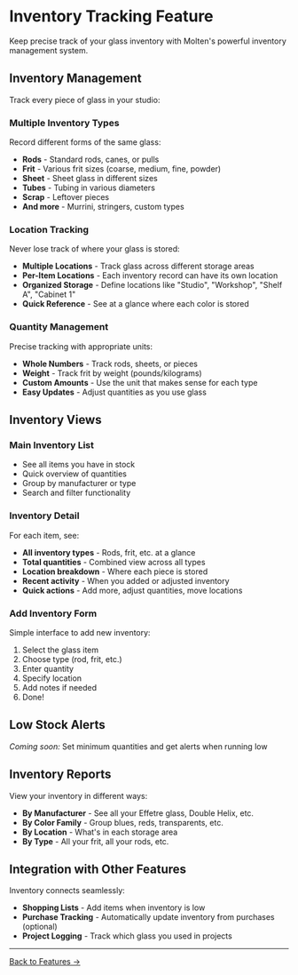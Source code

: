 # Inventory Tracking Feature

Keep precise track of your glass inventory with Molten's powerful inventory management system.

## Inventory Management

Track every piece of glass in your studio:

### Multiple Inventory Types

Record different forms of the same glass:
- **Rods** - Standard rods, canes, or pulls
- **Frit** - Various frit sizes (coarse, medium, fine, powder)
- **Sheet** - Sheet glass in different sizes
- **Tubes** - Tubing in various diameters
- **Scrap** - Leftover pieces
- **And more** - Murrini, stringers, custom types

### Location Tracking

Never lose track of where your glass is stored:
- **Multiple Locations** - Track glass across different storage areas
- **Per-Item Locations** - Each inventory record can have its own location
- **Organized Storage** - Define locations like "Studio", "Workshop", "Shelf A", "Cabinet 1"
- **Quick Reference** - See at a glance where each color is stored

### Quantity Management

Precise tracking with appropriate units:
- **Whole Numbers** - Track rods, sheets, or pieces
- **Weight** - Track frit by weight (pounds/kilograms)
- **Custom Amounts** - Use the unit that makes sense for each type
- **Easy Updates** - Adjust quantities as you use glass

## Inventory Views

### Main Inventory List
- See all items you have in stock
- Quick overview of quantities
- Group by manufacturer or type
- Search and filter functionality

### Inventory Detail
For each item, see:
- **All inventory types** - Rods, frit, etc. at a glance
- **Total quantities** - Combined view across all types
- **Location breakdown** - Where each piece is stored
- **Recent activity** - When you added or adjusted inventory
- **Quick actions** - Add more, adjust quantities, move locations

### Add Inventory Form
Simple interface to add new inventory:
1. Select the glass item
2. Choose type (rod, frit, etc.)
3. Enter quantity
4. Specify location
5. Add notes if needed
6. Done!

## Low Stock Alerts

*Coming soon:* Set minimum quantities and get alerts when running low

## Inventory Reports

View your inventory in different ways:
- **By Manufacturer** - See all your Effetre glass, Double Helix, etc.
- **By Color Family** - Group blues, reds, transparents, etc.
- **By Location** - What's in each storage area
- **By Type** - All your frit, all your rods, etc.

## Integration with Other Features

Inventory connects seamlessly:
- **Shopping Lists** - Add items when inventory is low
- **Purchase Tracking** - Automatically update inventory from purchases (optional)
- **Project Logging** - Track which glass you used in projects

---

[Back to Features →](../features)
